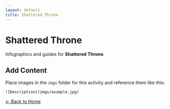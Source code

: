 ```yaml
---
layout: default
title: Shattered Throne
---
```


<div class="container">
<h1>Shattered Throne</h1>
<p>Infographics and guides for <strong>Shattered Throne</strong>.</p>
</div>

## Add Content

Place images in the `imgs` folder for this activity and reference them like this:

`![Description](imgs/example.jpg)`

[← Back to Home](../../index.html)
